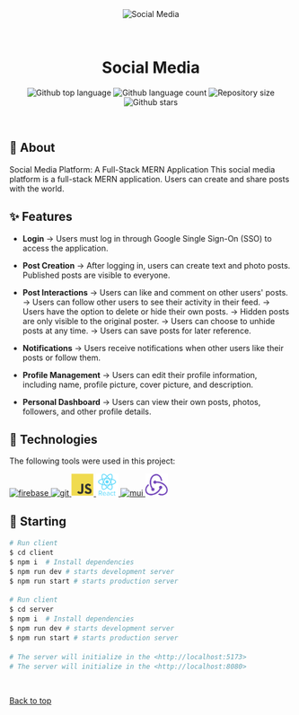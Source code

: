 <div align="center" id="top"> 
  <img src="https://github.com/Kishan2029/Social_Media/blob/master/client/public/vite.svg" alt="Social Media" width="80" height="80" />

&#xa0;

  <!-- <a href="https://chatvista.netlify.app">Demo</a> -->
</div>

<h1 align="center">Social Media</h1>

<p align="center">
  <img alt="Github top language" src="https://img.shields.io/github/languages/top/Kishan2029/social_media?color=56BEB8">

  <img alt="Github language count" src="https://img.shields.io/github/languages/count/Kishan2029/social_media?color=56BEB8">

  <img alt="Repository size" src="https://img.shields.io/github/repo-size/Kishan2029/social_media?color=56BEB8">

  <!-- <img alt="Github issues" src="https://img.shields.io/github/issues/{{YOUR_GITHUB_USERNAME}}/social_media?color=56BEB8" /> -->

  <!-- <img alt="Github forks" src="https://img.shields.io/github/forks/{{YOUR_GITHUB_USERNAME}}/social_media?color=56BEB8" /> -->

  <img alt="Github stars" src="https://img.shields.io/github/stars/Kishan2029/social_media?color=56BEB8" />
</p>

<br>

## :dart: About

Social Media Platform: A Full-Stack MERN Application
This social media platform is a full-stack MERN application. Users can create and share posts with the world.

## :sparkles: Features

- <b>Login</b>
  -> Users must log in through Google Single Sign-On (SSO) to access the application.

- <b>Post Creation</b>
  -> After logging in, users can create text and photo posts. Published posts are visible to everyone.

- <b>Post Interactions</b>
  -> Users can like and comment on other users' posts.
  -> Users can follow other users to see their activity in their feed.
  -> Users have the option to delete or hide their own posts.
  -> Hidden posts are only visible to the original poster.
  -> Users can choose to unhide posts at any time.
  -> Users can save posts for later reference.

- <b>Notifications</b>
  -> Users receive notifications when other users like their posts or follow them.

- <b>Profile Management</b>
  -> Users can edit their profile information, including name, profile picture, cover picture, and description.

- <b>Personal Dashboard</b>
  -> Users can view their own posts, photos, followers, and other profile details.

## :rocket: Technologies

The following tools were used in this project:
<p align="left"> 

<a href="https://firebase.google.com/" target="_blank"> <img src="https://www.vectorlogo.zone/logos/firebase/firebase-icon.svg" alt="firebase" width="40" height="40"/> </a> 
<a href="https://git-scm.com/" target="_blank"> <img src="https://www.vectorlogo.zone/logos/git-scm/git-scm-icon.svg" alt="git" width="40" height="40"/> </a>
<a href="https://developer.mozilla.org/en-US/docs/Web/JavaScript" target="_blank"> <img src="https://raw.githubusercontent.com/devicons/devicon/master/icons/javascript/javascript-original.svg" alt="javascript" width="40" height="40"/> </a>
<a href="https://reactjs.org/" target="_blank"> <img src="https://raw.githubusercontent.com/devicons/devicon/master/icons/react/react-original-wordmark.svg" alt="react" width="40" height="40"/> </a>
<a href="https://reactjs.org/" target="_blank"> <img src="https://camo.githubusercontent.com/f1711f466b9bbd685dafb7e109ee186ff126bb8b100eee77c600cdef7f522640/68747470733a2f2f6d75692e636f6d2f7374617469632f6c6f676f2e737667" alt="mui" width="40" height="40"/> </a>
<a href="https://redux.js.org" target="_blank"> <img src="https://raw.githubusercontent.com/devicons/devicon/master/icons/redux/redux-original.svg" alt="redux" width="40" height="40"/> </a> </p>

## :checkered_flag: Starting

```bash
# Run client
$ cd client
$ npm i  # Install dependencies
$ npm run dev # starts development server
$ npm run start # starts production server

# Run client
$ cd server
$ npm i  # Install dependencies
$ npm run dev # starts development server
$ npm run start # starts production server

# The server will initialize in the <http://localhost:5173>
# The server will initialize in the <http://localhost:8080>
```

&#xa0;

<a href="#top">Back to top</a>
